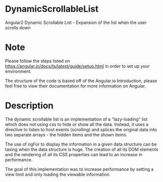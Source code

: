 # DynamicScrollableList
Angular2 Dynamic Scrollable List - Expansion of the list when the user scrolls down

# Note
Please follow the steps listed on https://angular.io/docs/ts/latest/guide/setup.html in order to set up your environment.

The structure of the code is based off of the Angular.io Introduction, please feel free to view their documentation for more information on Angular.

# Description
The dynamic scrollable list is an implementation of a "lazy-loading" list which does not using css to hide or show all the data. Instead, it uses a directive to listen to host events (scrolling) and splices the original data into two separate arrays - the hidden items and the shown items.

The use of ngFor to display the information in a given data structure can be taxing when the data structure is huge. The creation of all its DOM elements and the rendering of all its CSS properties can lead to an increase in performance.

The goal of this implementation was to increase performance by setting a view limit and only loading the viewable information.
